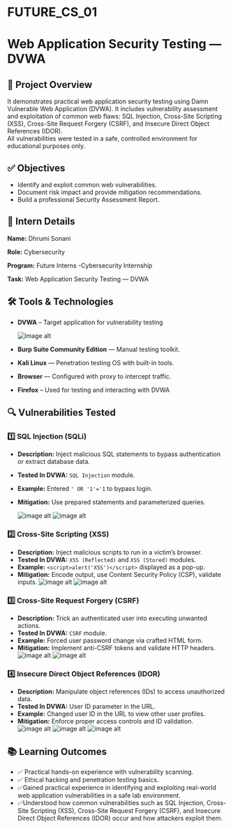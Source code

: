 # FUTURE_CS_01

# Web Application Security Testing — DVWA

## 📌 Project Overview

It demonstrates practical web application security testing using Damn Vulnerable Web Application (DVWA). It includes vulnerability assessment and exploitation of common web flaws: SQL Injection, Cross-Site Scripting (XSS), Cross-Site Request Forgery (CSRF), and Insecure Direct Object References (IDOR).  
All vulnerabilities were tested in a safe, controlled environment for educational purposes only.



## ✅ Objectives

- Identify and exploit common web vulnerabilities.
- Document risk impact and provide mitigation recommendations.
- Build a professional Security Assessment Report.



## 👤 Intern Details
**Name:** Dhrumi Sonani

**Role:** Cybersecurity

**Program:** Future Interns -Cybersecurity Internship

**Task:** Web Application Security Testing — DVWA



## 🛠️ Tools & Technologies

- **DVWA** – Target application for vulnerability testing
  
  ![image alt](https://github.com/dhrumi06/FUTURE_CS_01/blob/9a09a8380e72ccc6c3f7d72a288ab0fdcddbf5f1/Screenshots/a1.png)
  
- **Burp Suite Community Edition** — Manual testing toolkit.
- **Kali Linux** — Penetration testing OS with built-in tools.
- **Browser** — Configured with proxy to intercept traffic.
- **Firefox** – Used for testing and interacting with DVWA



## 🔍 Vulnerabilities Tested

### 1️⃣ SQL Injection (SQLi)

- **Description:** Inject malicious SQL statements to bypass authentication or extract database data.
- **Tested In DVWA:** `SQL Injection` module.
- **Example:** Entered `' OR '1'='1` to bypass login.
- **Mitigation:** Use prepared statements and parameterized queries.

  ![image alt](https://github.com/dhrumi06/FUTURE_CS_01/blob/9a09a8380e72ccc6c3f7d72a288ab0fdcddbf5f1/Screenshots/a3.png)
  ![image alt](https://github.com/dhrumi06/FUTURE_CS_01/blob/9a09a8380e72ccc6c3f7d72a288ab0fdcddbf5f1/Screenshots/a4.png)


### 2️⃣ Cross-Site Scripting (XSS)

- **Description:** Inject malicious scripts to run in a victim’s browser.
- **Tested In DVWA:** `XSS (Reflected)` and `XSS (Stored)` modules.
- **Example:** `<script>alert('XSS')</script>` displayed as a pop-up.
- **Mitigation:** Encode output, use Content Security Policy (CSP), validate inputs.
  ![image alt](https://github.com/dhrumi06/FUTURE_CS_01/blob/9a09a8380e72ccc6c3f7d72a288ab0fdcddbf5f1/Screenshots/a5.png)
  ![image alt](https://github.com/dhrumi06/FUTURE_CS_01/blob/9a09a8380e72ccc6c3f7d72a288ab0fdcddbf5f1/Screenshots/a6.png)



### 3️⃣ Cross-Site Request Forgery (CSRF)

- **Description:** Trick an authenticated user into executing unwanted actions.
- **Tested In DVWA:** `CSRF` module.
- **Example:** Forced user password change via crafted HTML form.
- **Mitigation:** Implement anti-CSRF tokens and validate HTTP headers.
  ![image alt](https://github.com/dhrumi06/FUTURE_CS_01/blob/9a09a8380e72ccc6c3f7d72a288ab0fdcddbf5f1/Screenshots/a8.png)
  ![image alt](https://github.com/dhrumi06/FUTURE_CS_01/blob/9a09a8380e72ccc6c3f7d72a288ab0fdcddbf5f1/Screenshots/a9.png)
  



### 4️⃣ Insecure Direct Object References (IDOR)

- **Description:** Manipulate object references (IDs) to access unauthorized data.
- **Tested In DVWA:** User ID parameter in the URL.
- **Example:** Changed user ID in the URL to view other user profiles.
- **Mitigation:** Enforce proper access controls and ID validation.
  ![image alt](https://github.com/dhrumi06/FUTURE_CS_01/blob/9a09a8380e72ccc6c3f7d72a288ab0fdcddbf5f1/Screenshots/b1.png)
  ![image alt](https://github.com/dhrumi06/FUTURE_CS_01/blob/9a09a8380e72ccc6c3f7d72a288ab0fdcddbf5f1/Screenshots/b2.png)
  ![image alt](https://github.com/dhrumi06/FUTURE_CS_01/blob/9a09a8380e72ccc6c3f7d72a288ab0fdcddbf5f1/Screenshots/b3.png)




## 📚 Learning Outcomes

- ✅ Practical hands-on experience with vulnerability scanning.
- ✅ Ethical hacking and penetration testing basics.
- ✅Gained practical experience in identifying and exploiting real-world web application vulnerabilities in a safe lab environment.
- ✅Understood how common vulnerabilities such as SQL Injection, Cross-Site Scripting (XSS), Cross-Site Request Forgery (CSRF), and Insecure Direct Object       References  (IDOR) occur and how attackers exploit them.





